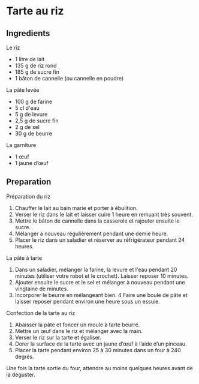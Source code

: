 # Tarte au riz

## Ingredients

Le riz

* 1 litre de lait
* 135 g de riz rond
* 185 g de sucre fin
* 1 bâton de cannelle (ou cannelle en poudre)

La pâte levée

* 100 g de farine
* 5 cl d'eau
* 5 g de levure
* 2,5 g de sucre fin
* 2 g de sel
* 30 g de beurre

La garniture

* 1 œuf
* 1 jaune d’œuf  

## Preparation
 
Préparation du riz

1. Chauffer le lait au bain marie et porter à ébulition.
2. Verser le riz dans le lait et laisser cuire 1 heure en remuant très souvent.
3. Mettre le bâton de cannelle dans la casserole et rajouter ensuite le sucre.
4. Mélanger à nouveau régulièrement pendant une demie heure.
5. Placer le riz dans un saladier et réserver au réfrigérateur pendant 24 heures.

La pâte à tarte

1. Dans un saladier, mélanger  la farine, la levure et l'eau pendant 20 minutes (utiliser votre robot et le crochet). Laisser reposer 10 minutes.
2. Ajouter ensuite le sucre et le sel et mélanger à nouveau pendant une vingtaine de minutes.
3. Incorporer le beurre en mélangeant bien.
4 Faire une boule de pâte et laisser reposer pendant environ une heure sous un essuie.

Confection de la tarte au riz

1. Abaisser la pâte et foncer un moule à tarte beurré.
2. Mettre un œuf dans le riz et mélanger avec la main.
3. Verser le riz sur la tarte et égaliser.
4. Dorer la surface de la tarte avec un jaune d’œuf à l’aide d’un pinceau.
5. Placer la tarte pendant environ 25 à 30 minutes dans un four à 240 degrés.

Une fois la tarte sortie du four, attendre au moins quelques heures avant de la déguster.
